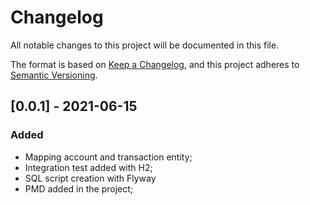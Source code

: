 # Changelog
All notable changes to this project will be documented in this file.

The format is based on [Keep a Changelog](https://keepachangelog.com/en/1.0.0/),
and this project adheres to [Semantic Versioning](https://semver.org/spec/v2.0.0.html).

## [0.0.1] - 2021-06-15
### Added
 - Mapping account and transaction entity;
 - Integration test added with H2;
 - SQL script creation with Flyway
 - PMD added in the project;
